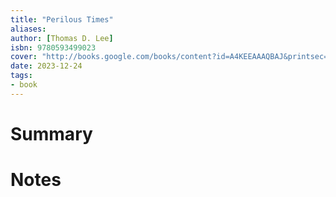 ```yaml
---
title: "Perilous Times"
aliases:
author: [Thomas D. Lee]
isbn: 9780593499023
cover: "http://books.google.com/books/content?id=A4KEEAAAQBAJ&printsec=frontcover&img=1&zoom=1&edge=curl&source=gbs_api"
date: 2023-12-24
tags:
- book
---
```

# Summary


# Notes